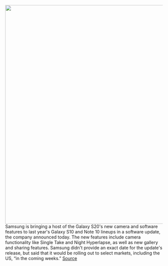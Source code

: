 <img src='https://cdn.vox-cdn.com/thumbor/iPiGFXitVw3RgtIofUiHgHzv8XU=/0x0:1000x635/1200x800/filters:focal(420x238:580x398)/cdn.vox-cdn.com/uploads/chorus_image/image/66550981/S20_MR_Update_on_S10_N10_main_1.0.jpg' width='700px' /><br/>
Samsung is bringing a host of the Galaxy S20's new camera and software features to last year's Galaxy S10 and Note 10 lineups in a software update, the company announced today. The new features include camera functionality like Single Take and Night Hyperlapse, as well as new gallery and sharing features. Samsung didn't provide an exact date for the update's release, but said that it would be rolling out to select markets, including the US, “in the coming weeks.”
<a href='https://www.theverge.com/2020/3/25/21193619/samsungs-s10-note-10-s20-camera-gallery-sharing-update-night-hyperlapse-quick-share-single-take'> Source <a/>